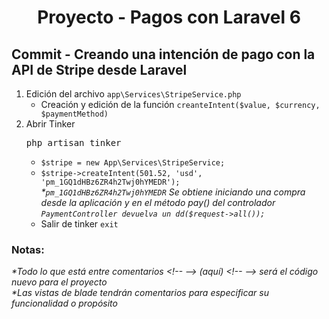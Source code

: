 
  <!-- Title -->
  <h1 align="center">Proyecto - Pagos con Laravel 6</h1>
  <!-- End Title -->

  <!-- Commit name -->
  <h2>Commit - <strong>Creando una intención de pago con la API de Stripe desde Laravel</strong></h2>
  <!-- End Commit name -->
  
  <!-- Commit instructions -->
  <ol>
    <li>
      Edición del archivo <code>app\Services\StripeService.php</code>
      <ul>
        <li>Creación y edición de la función <code>creanteIntent($value, $currency, $paymentMethod)</code></li>
      </ul>
    </li>
    <li>
      Abrir Tinker
      <pre>php artisan tinker</pre>
      <ul>
        <li><code>$stripe = new App\Services\StripeService;</code></li>
        <li>
          <code>$stripe->createIntent(501.52, 'usd', 'pm_1GQ1dHBz6ZR4h2Twj0hYMEDR');</code>
          <br>
          <em>
            *<code>pm_1GQ1dHBz6ZR4h2Twj0hYMEDR</code> Se obtiene iniciando una compra desde la aplicación y en el 
            método pay() del controlador <code>PaymentController devuelva un dd($request->all());</code>
          </em>
        </li>
        <li>Salir de tinker <code>exit</code></li>
      </ul>
    </li>
  </ol>
  <!-- End Commit instructions -->
  
  <!-- Notes -->
  <h3>Notas:</h3>
  <ul>
    
  </ul>
    
  <em>
    *Todo lo que está entre comentarios
    &lt;!-- --&gt; (aquí) &lt;!-- --&gt;
    será el código nuevo para el proyecto
  </em>
  <br>
  <em>
    *Las vistas de blade tendrán comentarios para especificar su funcionalidad o propósito
  </em>
  <!-- End notes -->